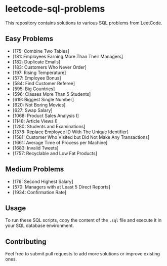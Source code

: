 # leetcode-sql-problems

This repository contains solutions to various SQL problems from LeetCode.

## Easy Problems
- [175: Combine Two Tables]
- [181: Employees Earning More Than Their Managers]
- [182: Duplicate Emails]
- [183: Customers Who Never Order]
- [197: Rising Temperature]
- [577: Employee Bonus]
- [584: Find Customer Referee]
- [595: Big Countries]
- [596: Classes More Than 5 Students]
- [619: Biggest Single Number]
- [620: Not Boring Movies]
- [627: Swap Salary]
- [1068: Product Sales Analysis I]
- [1148: Article Views I]
- [1280: Students and Examinations]
- [1378: Replace Employee ID With The Unique Identifier]
- [1581: Customer Who Visited but Did Not Make Any Transactions]
- [1661: Average Time of Process per Machine]
- [1683: Invalid Tweets]
- [1757: Recyclable and Low Fat Products]

## Medium Problems
- [176: Second Highest Salary]
- [570: Managers with at Least 5 Direct Reports]
- [1934: Confirmation Rate]
  
## Usage
To run these SQL scripts, copy the content of the `.sql` file and execute it in your SQL database environment.

## Contributing
Feel free to submit pull requests to add more solutions or improve existing ones.
